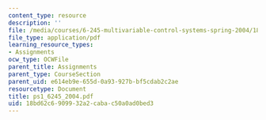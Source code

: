 ```yaml
---
content_type: resource
description: ''
file: /media/courses/6-245-multivariable-control-systems-spring-2004/18bd62c6909932a2cabac50a0ad0bed3_ps1_6245_2004.pdf
file_type: application/pdf
learning_resource_types:
- Assignments
ocw_type: OCWFile
parent_title: Assignments
parent_type: CourseSection
parent_uid: e614eb9e-655d-0a93-927b-bf5cdab2c2ae
resourcetype: Document
title: ps1_6245_2004.pdf
uid: 18bd62c6-9099-32a2-caba-c50a0ad0bed3
---
```

